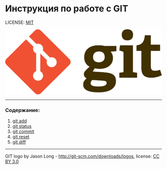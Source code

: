 # Инструкция по работе с GIT

LICENSE: [MIT](./license.md)

![git-logo](./assets/git-logo.png)

---

### Содержание:
1. [git add](./add.md)
2. [git status](./status.md)
3. [git commit](./commit.md)
4. [git reset](./reset.md)
5. [git diff](./diff.md)
---

GIT logo by Jason Long - http://git-scm.com/downloads/logos, 
license: [CC BY 3.0](https://creativecommons.org/licenses/by/3.0/)